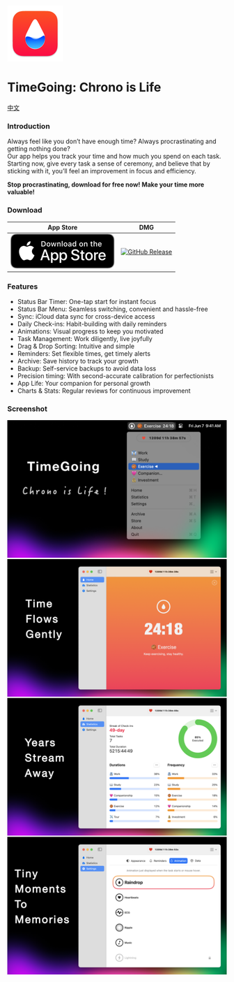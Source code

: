 [![App Icon](./images/icon-128.png?v=1.7.8)](https://apps.apple.com/en/app/timegoing-chrono-is-life/id1579812310)

# TimeGoing: Chrono is Life

[中文](./README.md)

### Introduction

Always feel like you don’t have enough time? Always procrastinating and getting nothing done?  
Our app helps you track your time and how much you spend on each task.  
Starting now, give every task a sense of ceremony, and believe that by sticking with it, you’ll feel an improvement in focus and efficiency.

**Stop procrastinating, download for free now! Make your time more valuable!**

### Download

| App Store | DMG |
| --- | --- |
| [![App Store](./images/download.en.svg)](https://apps.apple.com/en/app/timegoing-chrono-is-life/id1579812310) | [![GitHub Release](https://img.shields.io/github/v/release/goldenlove/TimeGoes-Mac?color=green&v=1.7.8)](../../releases/latest) |

### Features

* Status Bar Timer: One-tap start for instant focus
* Status Bar Menu: Seamless switching, convenient and hassle-free
* Sync: iCloud data sync for cross-device access
* Daily Check-ins: Habit-building with daily reminders
* Animations: Visual progress to keep you motivated
* Task Management: Work diligently, live joyfully
* Drag & Drop Sorting: Intuitive and simple
* Reminders: Set flexible times, get timely alerts
* Archive: Save history to track your growth
* Backup: Self-service backups to avoid data loss
* Precision timing: With second-accurate calibration for perfectionists
* App Life: Your companion for personal growth
* Charts & Stats: Regular reviews for continuous improvement

### Screenshot

![TimeGoing: Chrono is Life](./images/screenshot-en-1.png)
![Time Flows Gently](./images/screenshot-en-2.png)
![Years Stream Away](./images/screenshot-en-3.png)
![Tiny Moments to Memories](./images/screenshot-en-4.png)

